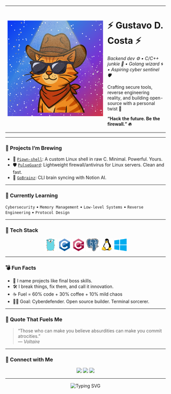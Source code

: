 <table>
  <tr>
    <td width="300px" align="center">
      <img src="pics/logo.png" width="300px" height="300px" alt="Mascot">
    </td>
    <td valign="middle">
      <h1>⚡ Gustavo D. Costa ⚡</h1>
      <p><em>Backend dev ⚙️ • C/C++ junkie 💾 • Golang wizard 🌀 • Aspiring cyber sentinel 🛡️</em></p>
      <p>Crafting secure tools, reverse engineering reality, and building open-source with a personal twist 🧠</p>
      <p><strong>“Hack the future. Be the firewall.” 🔥</strong></p>
    </td>
  </tr>
</table>

---

### 🧠 Projects I’m Brewing

- 🐚 [`Pipwn-shell`](https://github.com/Gustavo-DCosta/pipwn-shell): A custom Linux shell in raw C. Minimal. Powerful. Yours.
- 🛡️ [`PulseGuard`](https://github.com/Gustavo-DCosta/PulseGuard): Lightweight firewall/antivirus for Linux servers. Clean and fast.
- 🧠 [`GoBrainz`](https://github.com/Gustavo-DCosta/GoBrainz): CLI brain syncing with Notion AI.

---

### 🌱 Currently Learning

`Cybersecurity` • `Memory Management` • `Low-level Systems` • `Reverse Engineering` • `Protocol Design`

---

### 🧰 Tech Stack

<p align="center">
  <img src="pics/Go.svg" height="40" alt="Go" />
  <img src="pics/C.svg" height="40" alt="C" />
  <img src="pics/C++.svg" height="40" alt="C++" />
  <img src="pics/PostgreSQL.svg" height="40" alt="PostgreSQL" />
  <img src="pics/Linux.svg" height="40" alt="Linux" />
  <img src="pics/windows.svg" height="40" alt="Windows" />
</p>

---

### 💣 Fun Facts

- 🧠 I name projects like final boss skills.
- 🛠️ I break things, fix them, and call it innovation.
- ☕ Fuel = 60% code + 30% coffee + 10% mild chaos
- 🧑‍🚀 Goal: Cyberdefender. Open source builder. Terminal sorcerer.

---

### 🧠 Quote That Fuels Me

> “Those who can make you believe absurdities can make you commit atrocities.”  
> — *Voltaire*

---

### 🔗 Connect with Me

<p align="center">
  <a href="mailto:you@example.com"><img src="https://img.shields.io/badge/-Email-000?&logo=gmail&logoColor=white" /></a>
  <a href="https://Gustavo-DCosta.github.io"><img src="https://img.shields.io/badge/-Portfolio-000?&logo=githubpages&logoColor=white" /></a>
  <a href="#"><img src="https://img.shields.io/badge/-Twitter-000?&logo=twitter&logoColor=1DA1F2" /></a>
</p>

---

<p align="center">
  <img src="https://readme-typing-svg.demolab.com?font=Fira+Code&weight=500&size=24&pause=1000&color=00F7FF&center=true&vCenter=true&width=435&lines=Keep+coding...;Hack+the+future...;Become+the+firewall...+🔥" alt="Typing SVG" />
</p>
